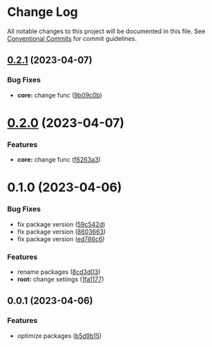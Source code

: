 # Change Log

All notable changes to this project will be documented in this file.
See [Conventional Commits](https://conventionalcommits.org) for commit guidelines.

## [0.2.1](https://github.com/SeniorIgor/lerna-monorepo/compare/@senior_org/core@0.2.0...@senior_org/core@0.2.1) (2023-04-07)


### Bug Fixes

* **core:** change func ([9b09c0b](https://github.com/SeniorIgor/lerna-monorepo/commit/9b09c0bc69f4eb87b6f7c4fdc58f801846fba747))





# [0.2.0](https://github.com/SeniorIgor/lerna-monorepo/compare/@senior_org/core@0.1.0...@senior_org/core@0.2.0) (2023-04-07)


### Features

* **core:** change func ([f6263a3](https://github.com/SeniorIgor/lerna-monorepo/commit/f6263a3281be164c95f9884f39eb2663ea87f1dd))





# 0.1.0 (2023-04-06)


### Bug Fixes

* fix package version ([59c542d](https://github.com/SeniorIgor/lerna-monorepo/commit/59c542d50d2895f3d5cad3bd66de65a6304545a5))
* fix package version ([8603663](https://github.com/SeniorIgor/lerna-monorepo/commit/8603663c81ef9a42ffa6b3231dc4099bbae387ea))
* fix package version ([ed786c6](https://github.com/SeniorIgor/lerna-monorepo/commit/ed786c6a153d0096b3b276c4f0c6025879096c66))


### Features

* rename packages ([8cd3d03](https://github.com/SeniorIgor/lerna-monorepo/commit/8cd3d03700e5dc30a19396c07efe1cf331d1d37d))
* **root:** change setiings ([1fa1177](https://github.com/SeniorIgor/lerna-monorepo/commit/1fa1177cb78f71aded1d9c95feedf1246308cb99))



## 0.0.1 (2023-04-06)


### Features

* optimize packages ([b5d9b15](https://github.com/SeniorIgor/lerna-monorepo/commit/b5d9b1533d9055ed128ac5cf85fa40dfc67728bd))
